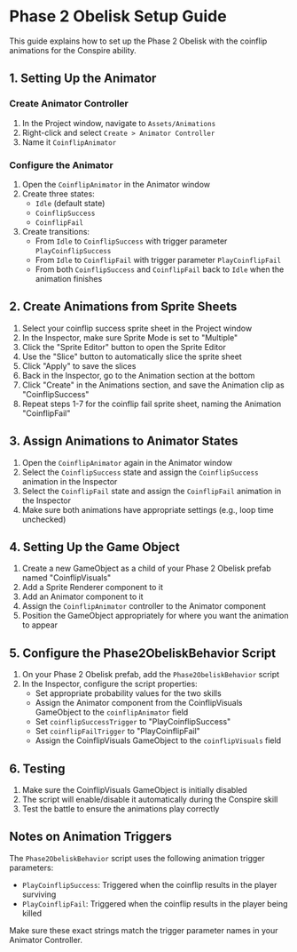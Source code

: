 # Phase 2 Obelisk Setup Guide

This guide explains how to set up the Phase 2 Obelisk with the coinflip animations for the Conspire ability.

## 1. Setting Up the Animator

### Create Animator Controller

1. In the Project window, navigate to `Assets/Animations`
2. Right-click and select `Create > Animator Controller`
3. Name it `CoinflipAnimator`

### Configure the Animator

1. Open the `CoinflipAnimator` in the Animator window
2. Create three states:
   - `Idle` (default state)
   - `CoinflipSuccess`
   - `CoinflipFail`
3. Create transitions:
   - From `Idle` to `CoinflipSuccess` with trigger parameter `PlayCoinflipSuccess`
   - From `Idle` to `CoinflipFail` with trigger parameter `PlayCoinflipFail`
   - From both `CoinflipSuccess` and `CoinflipFail` back to `Idle` when the animation finishes

## 2. Create Animations from Sprite Sheets

1. Select your coinflip success sprite sheet in the Project window
2. In the Inspector, make sure Sprite Mode is set to "Multiple"
3. Click the "Sprite Editor" button to open the Sprite Editor
4. Use the "Slice" button to automatically slice the sprite sheet
5. Click "Apply" to save the slices
6. Back in the Inspector, go to the Animation section at the bottom
7. Click "Create" in the Animations section, and save the Animation clip as "CoinflipSuccess"
8. Repeat steps 1-7 for the coinflip fail sprite sheet, naming the Animation "CoinflipFail"

## 3. Assign Animations to Animator States

1. Open the `CoinflipAnimator` again in the Animator window
2. Select the `CoinflipSuccess` state and assign the `CoinflipSuccess` animation in the Inspector
3. Select the `CoinflipFail` state and assign the `CoinflipFail` animation in the Inspector
4. Make sure both animations have appropriate settings (e.g., loop time unchecked)

## 4. Setting Up the Game Object

1. Create a new GameObject as a child of your Phase 2 Obelisk prefab named "CoinflipVisuals"
2. Add a Sprite Renderer component to it
3. Add an Animator component to it
4. Assign the `CoinflipAnimator` controller to the Animator component
5. Position the GameObject appropriately for where you want the animation to appear

## 5. Configure the Phase2ObeliskBehavior Script

1. On your Phase 2 Obelisk prefab, add the `Phase2ObeliskBehavior` script
2. In the Inspector, configure the script properties:
   - Set appropriate probability values for the two skills
   - Assign the Animator component from the CoinflipVisuals GameObject to the `coinflipAnimator` field
   - Set `coinflipSuccessTrigger` to "PlayCoinflipSuccess"
   - Set `coinflipFailTrigger` to "PlayCoinflipFail"
   - Assign the CoinflipVisuals GameObject to the `coinflipVisuals` field

## 6. Testing

1. Make sure the CoinflipVisuals GameObject is initially disabled
2. The script will enable/disable it automatically during the Conspire skill
3. Test the battle to ensure the animations play correctly

## Notes on Animation Triggers

The `Phase2ObeliskBehavior` script uses the following animation trigger parameters:

- `PlayCoinflipSuccess`: Triggered when the coinflip results in the player surviving
- `PlayCoinflipFail`: Triggered when the coinflip results in the player being killed

Make sure these exact strings match the trigger parameter names in your Animator Controller. 